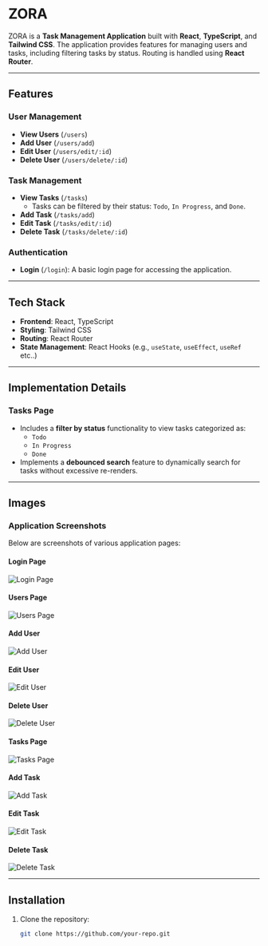 # ZORA

ZORA is a **Task Management Application** built with **React**, **TypeScript**, and **Tailwind CSS**. The application provides features for managing users and tasks, including filtering tasks by status. Routing is handled using **React Router**.

---

## Features

### User Management
- **View Users** (`/users`)
- **Add User** (`/users/add`)
- **Edit User** (`/users/edit/:id`)
- **Delete User** (`/users/delete/:id`)

### Task Management
- **View Tasks** (`/tasks`)
  - Tasks can be filtered by their status: `Todo`, `In Progress`, and `Done`.
- **Add Task** (`/tasks/add`)
- **Edit Task** (`/tasks/edit/:id`)
- **Delete Task** (`/tasks/delete/:id`)

### Authentication
- **Login** (`/login`): A basic login page for accessing the application.

---

## Tech Stack

- **Frontend**: React, TypeScript
- **Styling**: Tailwind CSS
- **Routing**: React Router
- **State Management**: React Hooks (e.g., `useState`, `useEffect`, `useRef` etc..)

---

## Implementation Details

### Tasks Page
- Includes a **filter by status** functionality to view tasks categorized as:
  - `Todo`
  - `In Progress`
  - `Done`
- Implements a **debounced search** feature to dynamically search for tasks without excessive re-renders.

---

## Images

### Application Screenshots
Below are screenshots of various application pages:

#### Login Page
![Login Page](assets/login.png)

#### Users Page
![Users Page](assets/users.png)

#### Add User
![Add User](assets/add-user.png)

#### Edit User
![Edit User](assets/edit-user.png)

#### Delete User
![Delete User](assets/delete-user.png)

#### Tasks Page
![Tasks Page](assets/tasks.png)

#### Add Task
![Add Task](assets/add-task.png)

#### Edit Task
![Edit Task](assets/edit-task.png)

#### Delete Task
![Delete Task](assets/delete-task.png)

---

## Installation

1. Clone the repository:
   ```bash
   git clone https://github.com/your-repo.git

